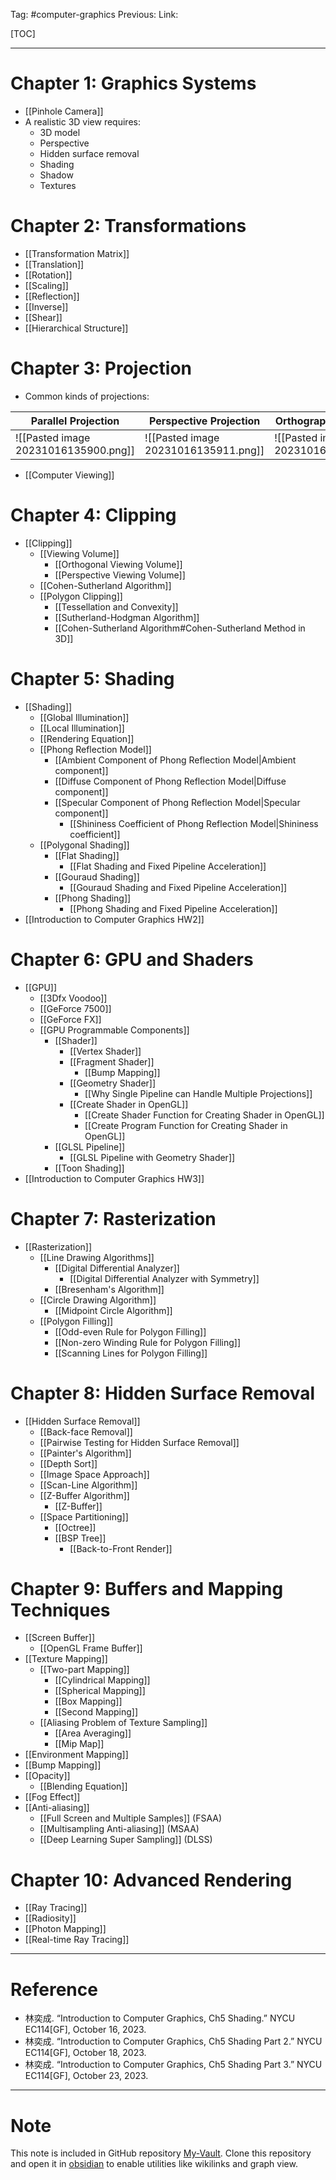 Tag: #computer-graphics 
Previous: 
Link: 

[TOC]

---

# Chapter 1: Graphics Systems

- [[Pinhole Camera]]
- A realistic 3D view requires:
	- 3D model
	- Perspective
	- Hidden surface removal
	- Shading
	- Shadow
	- Textures

# Chapter 2: Transformations

- [[Transformation Matrix]]
- [[Translation]]
- [[Rotation]]
- [[Scaling]]
- [[Reflection]]
- [[Inverse]]
- [[Shear]]
- [[Hierarchical Structure]]

# Chapter 3: Projection

- Common kinds of projections:

| Parallel Projection                  | Perspective Projection               | Orthographic Projection              |
| ------------------------------------ | ------------------------------------ | ------------------------------------ |
| ![[Pasted image 20231016135900.png]] | ![[Pasted image 20231016135911.png]] | ![[Pasted image 20231016135935.png]] | 

- [[Computer Viewing]]

# Chapter 4: Clipping

- [[Clipping]]
	- [[Viewing Volume]]
		- [[Orthogonal Viewing Volume]]
		- [[Perspective Viewing Volume]]
	- [[Cohen-Sutherland Algorithm]]
	- [[Polygon Clipping]]
		- [[Tessellation and Convexity]]
		- [[Sutherland-Hodgman Algorithm]]
		- [[Cohen-Sutherland Algorithm#Cohen-Sutherland Method in 3D]]

# Chapter 5: Shading

- [[Shading]]
	- [[Global Illumination]]
	- [[Local Illumination]]
	- [[Rendering Equation]]
	- [[Phong Reflection Model]]
		- [[Ambient Component of Phong Reflection Model|Ambient component]]
		- [[Diffuse Component of Phong Reflection Model|Diffuse component]]
		- [[Specular Component of Phong Reflection Model|Specular component]]
			- [[Shininess Coefficient of Phong Reflection Model|Shininess coefficient]]
	- [[Polygonal Shading]]
		- [[Flat Shading]]
			- [[Flat Shading and Fixed Pipeline Acceleration]]
		- [[Gouraud Shading]]
			- [[Gouraud Shading and Fixed Pipeline Acceleration]]
		- [[Phong Shading]]
			- [[Phong Shading and Fixed Pipeline Acceleration]]
- [[Introduction to Computer Graphics HW2]]

# Chapter 6: GPU and Shaders

- [[GPU]]
	- [[3Dfx Voodoo]]
	- [[GeForce 7500]]
	- [[GeForce FX]]
	- [[GPU Programmable Components]]
		- [[Shader]]
			- [[Vertex Shader]]
			- [[Fragment Shader]]
				- [[Bump Mapping]]
			- [[Geometry Shader]]
				- [[Why Single Pipeline can Handle Multiple Projections]]
			- [[Create Shader in OpenGL]]
				- [[Create Shader Function for Creating Shader in OpenGL]]
				- [[Create Program Function for Creating Shader in OpenGL]]
		- [[GLSL Pipeline]]
			- [[GLSL Pipeline with Geometry Shader]]
		- [[Toon Shading]]
- [[Introduction to Computer Graphics HW3]]

# Chapter 7: Rasterization

- [[Rasterization]]
	- [[Line Drawing Algorithms]]
		- [[Digital Differential Analyzer]]
			- [[Digital Differential Analyzer with Symmetry]]
		- [[Bresenham's Algorithm]]
	- [[Circle Drawing Algorithm]]
		- [[Midpoint Circle Algorithm]]
	- [[Polygon Filling]]
		- [[Odd-even Rule for Polygon Filling]]
		- [[Non-zero Winding Rule for Polygon Filling]]
		- [[Scanning Lines for Polygon Filling]]

# Chapter 8: Hidden Surface Removal

- [[Hidden Surface Removal]]
	- [[Back-face Removal]]
	- [[Pairwise Testing for Hidden Surface Removal]]
	- [[Painter's Algorithm]]
	- [[Depth Sort]]
	- [[Image Space Approach]]
	- [[Scan-Line Algorithm]]
	- [[Z-Buffer Algorithm]]
		- [[Z-Buffer]]
	- [[Space Partitioning]]
		- [[Octree]]
		- [[BSP Tree]]
			- [[Back-to-Front Render]]

# Chapter 9: Buffers and Mapping Techniques

- [[Screen Buffer]]
	- [[OpenGL Frame Buffer]]
- [[Texture Mapping]]
	- [[Two-part Mapping]]
		- [[Cylindrical Mapping]]
		- [[Spherical Mapping]]
		- [[Box Mapping]]
		- [[Second Mapping]]
	- [[Aliasing Problem of Texture Sampling]]
		- [[Area Averaging]]
		- [[Mip Map]]
- [[Environment Mapping]]
- [[Bump Mapping]]
- [[Opacity]]
	- [[Blending Equation]]
- [[Fog Effect]]
- [[Anti-aliasing]]
	- [[Full Screen and Multiple Samples]] (FSAA)
	- [[Multisampling Anti-aliasing]] (MSAA)
	- [[Deep Learning Super Sampling]] (DLSS)

# Chapter 10: Advanced Rendering

- [[Ray Tracing]]
- [[Radiosity]]
- [[Photon Mapping]]
- [[Real-time Ray Tracing]]

---

# Reference

- 林奕成. “Introduction to Computer Graphics, Ch5 Shading.” NYCU EC114[GF], October 16, 2023.
- 林奕成. “Introduction to Computer Graphics, Ch5 Shading Part 2.” NYCU EC114[GF], October 18, 2023.
- 林奕成. “Introduction to Computer Graphics, Ch5 Shading Part 3.” NYCU EC114[GF], October 23, 2023.

---

# Note

This note is included in GitHub repository [My-Vault](https://github.com/LittleD3092/My-Vault.git). Clone this repository and open it in [obsidian](https://obsidian.md/) to enable utilities like wikilinks and graph view.